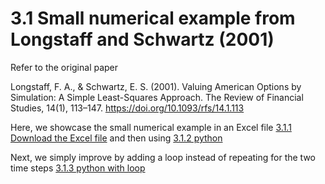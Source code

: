 # 3.1 Small numerical example from Longstaff and Schwartz (2001)

Refer to the original paper

Longstaff, F. A., & Schwartz, E. S. (2001). Valuing American Options by Simulation: A Simple Least-Squares Approach. The Review of Financial Studies, 14(1), 113–147. https://doi.org/10.1093/rfs/14.1.113 

Here, we showcase the small numerical example in an Excel file [3.1.1 Download the Excel file](https://github.com/pletourneau-lsmc/SUPER_LSMC/blob/main/3-%20LSMC/3.1-%20Original/3.1.1-Original_Excel.xlsx)
and then using [3.1.2 python](https://github.com/pletourneau-lsmc/SUPER_LSMC/blob/main/3-%20LSMC/3.1-%20Original/3.1.2-Original_python.ipynb)

Next, we simply improve by adding a loop instead of repeating for the two time steps [3.1.3 python with loop](https://github.com/pletourneau-lsmc/SUPER_LSMC/blob/main/3-%20LSMC/3.1-%20Original/3.1.3-Original_python_with_loop.ipynb)

